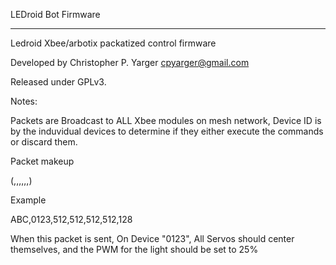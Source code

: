 LEDroid Bot Firmware

**************************************************

Ledroid Xbee/arbotix packatized control firmware

Developed by Christopher P. Yarger <cpyarger@gmail.com> 

Released under GPLv3.

Notes:

Packets are Broadcast to ALL Xbee modules on mesh network, Device ID is by the induvidual devices to determine if they either execute the commands or discard them. 

Packet makeup

(<Command code>,<DeviceID>,<servoID1Position>,<ServoID2Position>,<ServoID3Position>,<ServoID4Position>,<LightPWMLevel>)

Example

ABC,0123,512,512,512,512,128


When this packet is sent, On Device "0123", All Servos should center themselves, and the PWM for the light should be set to 25%

